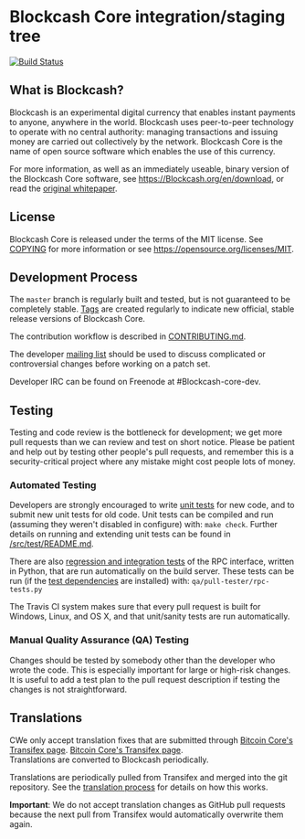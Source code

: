 Blockcash Core integration/staging tree
=====================================

[![Build Status](https://travis-ci.org/blockcash/blockcash.svg?branch=master)](https://travis-ci.org/blockcash/blockcash)



What is Blockcash?
----------------

Blockcash is an experimental digital currency that enables instant payments to
anyone, anywhere in the world. Blockcash uses peer-to-peer technology to operate
with no central authority: managing transactions and issuing money are carried
out collectively by the network. Blockcash Core is the name of open source
software which enables the use of this currency.

For more information, as well as an immediately useable, binary version of
the Blockcash Core software, see https://Blockcash.org/en/download, or read the
[original whitepaper](https://Blockcashcore.org/Blockcash.pdf).

License
-------

Blockcash Core is released under the terms of the MIT license. See [COPYING](COPYING) for more
information or see https://opensource.org/licenses/MIT.

Development Process
-------------------

The `master` branch is regularly built and tested, but is not guaranteed to be
completely stable. [Tags](https://github.com/Blockcash/Blockcash/tags) are created
regularly to indicate new official, stable release versions of Blockcash Core.

The contribution workflow is described in [CONTRIBUTING.md](CONTRIBUTING.md).

The developer [mailing list](https://lists.linuxfoundation.org/mailman/listinfo/Blockcash-dev)
should be used to discuss complicated or controversial changes before working
on a patch set.

Developer IRC can be found on Freenode at #Blockcash-core-dev.

Testing
-------

Testing and code review is the bottleneck for development; we get more pull
requests than we can review and test on short notice. Please be patient and help out by testing
other people's pull requests, and remember this is a security-critical project where any mistake might cost people
lots of money.

### Automated Testing

Developers are strongly encouraged to write [unit tests](src/test/README.md) for new code, and to
submit new unit tests for old code. Unit tests can be compiled and run
(assuming they weren't disabled in configure) with: `make check`. Further details on running
and extending unit tests can be found in [/src/test/README.md](/src/test/README.md).

There are also [regression and integration tests](/qa) of the RPC interface, written
in Python, that are run automatically on the build server.
These tests can be run (if the [test dependencies](/qa) are installed) with: `qa/pull-tester/rpc-tests.py`

The Travis CI system makes sure that every pull request is built for Windows, Linux, and OS X, and that unit/sanity tests are run automatically.

### Manual Quality Assurance (QA) Testing

Changes should be tested by somebody other than the developer who wrote the
code. This is especially important for large or high-risk changes. It is useful
to add a test plan to the pull request description if testing the changes is
not straightforward.

Translations
------------

CWe only accept translation fixes that are submitted through [Bitcoin Core's Transifex page](https://www.transifex.com/projects/p/bitcoin/).
 [Bitcoin Core's Transifex page](https://www.transifex.com/projects/p/bitcoin/).		 
 Translations are converted to Blockcash periodically.

Translations are periodically pulled from Transifex and merged into the git repository. See the
[translation process](doc/translation_process.md) for details on how this works.

**Important**: We do not accept translation changes as GitHub pull requests because the next
pull from Transifex would automatically overwrite them again.

